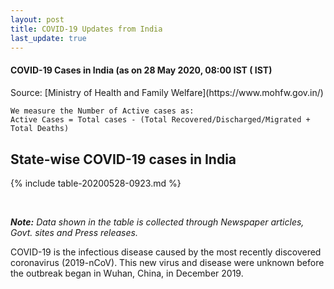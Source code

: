 ```yaml
---
layout: post
title: COVID-19 Updates from India
last_update: true
---
```


#### COVID-19 Cases in India (as on  28 May 2020, 08:00 IST ( IST)
<div class="alert alert-primary" role="alert">
<p id = "totalcases" style="font-size: 1.2rem; font-weight: bold;"></p>
<p id = "totalrecovered" style="font-size: 1.2rem; font-weight: bold;"></p>
<p id = "totaldeaths" style="font-size: 1.2rem; font-weight: bold;"></p>
<p id = "totalactive" style="font-size: 1.2rem; font-weight: bold;"></p>
</div>
Source: [Ministry of Health and Family Welfare](https://www.mohfw.gov.in/)

```
We measure the Number of Active cases as:
Active Cases = Total cases - (Total Recovered/Discharged/Migrated + Total Deaths)
```

## State-wise COVID-19 cases in India

<div class="datatable-begin"></div>

{% include table-20200528-0923.md %}

<div class="datatable-end"></div>
<br>

***Note:*** *Data shown in the table is collected through Newspaper articles, Govt. sites and Press releases.*

COVID-19 is the infectious disease caused by the most recently discovered coronavirus (2019-nCoV). This new virus and disease were unknown before the outbreak began in Wuhan, China, in December 2019.

